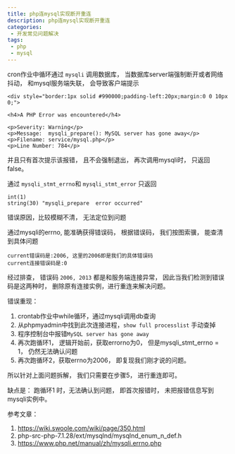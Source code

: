 ```yaml
---
title: php连mysql实现断开重连
description: php连mysql实现断开重连
categories:
 - 开发常见问题解决
tags:
 - php
 - mysql
---
```


cron作业中循环通过 `mysqli` 调用数据库， 当数据库server端强制断开或者网络抖动， 和mysql服务端失联， 会导致客户端提示

```
<div style="border:1px solid #990000;padding-left:20px;margin:0 0 10px 0;">

<h4>A PHP Error was encountered</h4>

<p>Severity: Warning</p>
<p>Message:  mysqli_prepare(): MySQL server has gone away</p>
<p>Filename: service/mysql.php</p>
<p>Line Number: 784</p>
```

并且只有首次提示该报错， 且不会强制退出， 再次调用mysqli时， 只返回false。

通过 `mysqli_stmt_errno`和 `mysqli_stmt_error` 只返回

```
int(1)
string(30) "mysqli_prepare  error occurred"
```

错误原因，比较模糊不清， 无法定位到问题

通过mysqli的errno, 能准确获得错误码， 根据错误码， 我们按图索骥， 能查清到具体问题

```
current错误码是:2006, 这里的2006即是我们的具体错误码
current连接错误码是:0
```

经过排查， 错误码 `2006, 2013` 都是和服务端连接异常， 因此当我们检测到错误码是这两种时， 删除原有连接实例，进行重连来解决问题。


错误重现：

1. crontab作业中while循环，通过mysqli调用db查询
2. 从phpmyadmin中找到此次连接进程，`show full processlist` 手动查掉
3. 程序控制台中报错`MySQL server has gone away`
4. 再次跑循环1， 逻辑开始前，获取errorno为0， 但是mysqli_stmt_errno = 1， 仍然无法确认问题
5. 再次跑循环2，获取errno为2006， 即复现我们刚才说的问题。


所以针对上面问题拆解， 我们只需要在步骤5， 进行重连即可。

缺点是： 跑循环1 时，无法确认到问题， 即首次报错时， 未把报错信息写到mysqli实例中。

参考文章：

1. https://wiki.swoole.com/wiki/page/350.html
2. php-src-php-7.1.28/ext/mysqlnd/mysqlnd_enum_n_def.h
3. https://www.php.net/manual/zh/mysqli.errno.php
